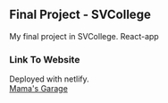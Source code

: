 ## Final Project - SVCollege 

My final project in SVCollege. React-app

### Link To Website

Deployed with netlify.<br />
[Mama's Garage](https://mamas-garage.netlify.app/) 

